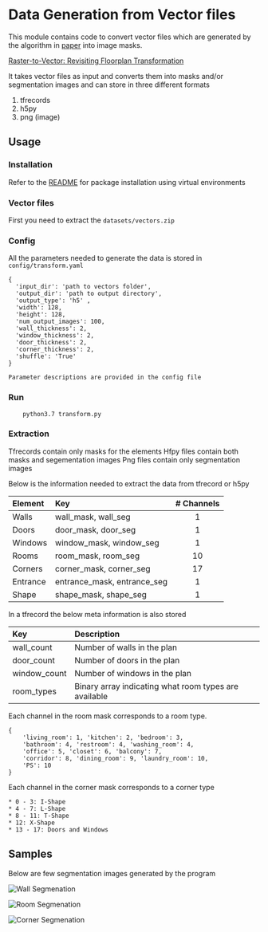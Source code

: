 # Data Generation from Vector files
This module contains code to convert vector files which are generated by the algorithm in [paper](http://art-programmer.github.io/floorplan-transformation/paper.pdf) into image masks.


[Raster-to-Vector: Revisiting Floorplan Transformation ](http://art-programmer.github.io/floorplan-transformation/paper.pdf)

It takes vector files as input and converts them into masks and/or segmentation images and can store in three different formats
1. tfrecords
2. h5py
3. png (image)

## Usage

### Installation

Refer to the [README](https://gitlab.lrz.de/ge25gog/building-design-assistant/blob/master/README.md) for package installation using virtual environments

### Vector files

First you need to extract the `datasets/vectors.zip`

### Config

All the parameters needed to generate the data is stored in `config/transform.yaml`
```
{
  'input_dir': 'path to vectors folder',
  'output_dir': 'path to output directory',
  'output_type': 'h5' ,
  'width': 128,
  'height': 128,
  'num_output_images': 100,
  'wall_thickness': 2,
  'window_thickness': 2,
  'door_thickness': 2,
  'corner_thickness': 2,
  'shuffle': 'True'
}

Parameter descriptions are provided in the config file

```
### Run

```
    python3.7 transform.py
```

### Extraction

Tfrecords contain only masks for the elements
Hfpy files contain both masks and segementation images
Png files contain only segmentation images

Below is the information needed to extract the data from tfrecord or h5py

| Element  |                         Key | # Channels |
| :------ | :------------------------- | :--------: |
| Walls    | wall_mask, wall_seg         |     1      |
| Doors    | door_mask, door_seg         |     1      |
| Windows  | window_mask, window_seg     |     1      |
| Rooms    | room_mask, room_seg         |    10      |
| Corners  | corner_mask, corner_seg     |    17      |
| Entrance | entrance_mask, entrance_seg |     1      |
| Shape    | shape_mask, shape_seg       |     1      |


In a tfrecord the below meta information is also stored

| Key      |                 Description     |
| :------ | :----------------------------- |
| wall_count    | Number of walls in the plan|
| door_count    | Number of doors in the plan|
| window_count  | Number of windows in the plan|
| room_types    | Binary array indicating what room types are available|

Each channel in the room mask corresponds to a room type.
```
{
    'living_room': 1, 'kitchen': 2, 'bedroom': 3,
    'bathroom': 4, 'restroom': 4, 'washing_room': 4,
    'office': 5, 'closet': 6, 'balcony': 7,
    'corridor': 8, 'dining_room': 9, 'laundry_room': 10,
    'PS': 10
}
```

Each channel in the corner mask corresponds to a corner type
```
* 0 - 3: I-Shape
* 4 - 7: L-Shape
* 8 - 11: T-Shape
* 12: X-Shape
* 13 - 17: Doors and Windows
```
## Samples

Below are few segmentation images generated by the program

![Wall Segmenation](https://gitlab.lrz.de/ge25gog/building-design-assistant/tree/master/datasets/128/png/06/d6/fe932a20fc0aa3f7415811dd1ce6/0004_wall.png)

![Room Segmenation](https://gitlab.lrz.de/ge25gog/building-design-assistant/tree/master/datasets/128/png/06/d6/fe932a20fc0aa3f7415811dd1ce6/0004_room.png)

![Corner Segmenation](https://gitlab.lrz.de/ge25gog/building-design-assistant/tree/master/datasets/128/png/06/d6/fe932a20fc0aa3f7415811dd1ce6/0004_corner.png)

